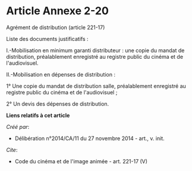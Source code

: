 # Article Annexe 2-20

Agrément de distribution (article 221-17) 

Liste des documents justificatifs : 

I.-Mobilisation en minimum garanti distributeur : une copie du mandat de distribution, préalablement enregistré au registre
public du cinéma et de l'audiovisuel. 

II.-Mobilisation en dépenses de distribution : 

1° Une copie du mandat de distribution salle, préalablement enregistré au registre public du cinéma et de l'audiovisuel ; 

2° Un devis des dépenses de distribution.

**Liens relatifs à cet article**

_Créé par_:

  - Délibération n°2014/CA/11 du 27 novembre 2014 - art., v. init.

_Cite_:

  - Code du cinéma et de l'image animée - art. 221-17 (V)
